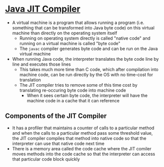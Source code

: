# [Java JIT Compiler](https://medium.com/runtimeerror/java-jit-compiler-c538e5e06a2)

* A virtual machine is a program that allows running a program (i.e. something that can be transformed into Java byte code) on this virtual machine than directly on the operating system itself
  * Running on operating system directly is called "native code" and running on a virtual machine is called "byte code"
  * The `javac` compiler generates byte code and can be run on the Java virtual machine
* When running Java code, the interpreter translates the byte code line by line and executes those lines
  * This takes much more time than C code, which after compilation into machine code, can be run directly by the OS with no time-cost for translation
  * The JIT compiler tries to remove some of this time cost by translating re-occuring byte code into machine code
    * When it sees certain byte code, the interpreter will have the machine code in a cache that it can reference

## Components of the JIT Compiler

* It has a profiler that maintains a counter of calls to a particular method and when the calls to a particular method pass some threshold value, the JIT compiler compiles that method into native code so that the interpreter can use that native code next time
* There is a memory area called the code cache where the JIT comiler moves methods into the code cache so that the interpreter can access that particular code block quickly
